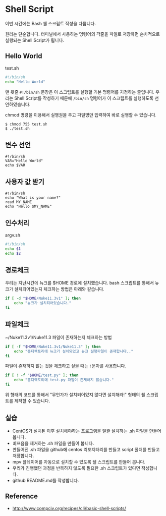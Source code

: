 # Shell Script
이번 시간에는 Bash 쉘 스크립트 작성을 다룹니다.

원리는 단순합니다.
터미널에서 사용하는 명령어의 각줄을 파일로 저장하면 순차적으로 실행되는 Shell Script가 됩니다.

## Hello World

test.sh
```bash
#!/bin/sh
echo "Hello World"
```

맨 윗줄 `#!/bin/sh` 문장은 이 스크립트를 실행할 기본 명령어를 지정하는 줄입니다. 우리는 Shell Script를 작성하기 때문에 `/bin/sh` 명령어가 이 스크립트를 실행하도록 선언하였습니다.

chmod 명령을 이용해서 실행권을 주고 파일명만 입력하여 바로 실행할 수 있습니다.
```
$ chmod 755 test.sh
$ ./test.sh
```

## 변수 선언

```
#!/bin/sh
VAR="Hello World"
echo $VAR
```

## 사용자 값 받기
```
#!/bin/sh
echo "What is your name?"
read MY_NAME
echo "Hello $MY_NAME"
```

## 인수처리
argv.sh

```bash
#!/bin/sh
echo $1
echo $2
```

## 경로체크
우리는 지난시간에 뉴크를 $HOME 경로에 설치했습니다.
bash 스크립트를 통해서 뉴크가 설치되어있는지 체크하는 방법은 아래와 같습니다.

```bash
if [ -d "$HOME/Nuke11.3v1" ]; then
    echo "뉴크가 설치되어있습니다."
fi
```

## 파일체크
~/Nuke11.3v1/Nuke11.3 파일이 존재하는지 체크하는 방법

```bash
if [ -f "$HOME/Nuke11.3v1/Nuke11.3" ]; then
    echo "홈디렉토리에 뉴크가 설치되었고 뉴크 실행파일이 존재합니다.."
fi
```

파일이 존재하지 않는 것을 체크하고 싶을 때는 `!`문자를 사용합니다.

```bash
if [ ! -f "$HOME/test.py" ]; then
    echo "홈디렉토리에 test.py 파일이 존재하지 않습니다."
fi
```

위 형태의 코드를 통해서 "무언가가 설치되어있지 않다면 설치해라!" 형태의 쉘 스크립트를 제작할 수 있습니다.

## 실습
- CentOS가 설치된 이후 설치해야하는 프로그램을 일괄 설치하는 .sh 파일을 만들어봅니다.
- 비프음을 제거하는 .sh 파일을 만들어 봅니다.
- 만들어진 .sh 파일을 github에 centos 리포지터리를 만들고 script 폴더를 만들고 저장합니다.
- mpv 플레이어를 자동으로 설치할 수 있도록 쉘 스크립트를 만들어 봅니다.
- 우리가 진행했던 과정을 반복하지 않도록 필요한 .sh 스크립트가 있다면 작성합니다.
- github README.md를 작성합니다.

## Reference
- http://www.compciv.org/recipes/cli/basic-shell-scripts/